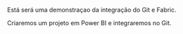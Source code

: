 Está será uma demonstraçao da integração do Git e Fabric.

Criaremos um projeto em Power BI e integraremos no Git.
